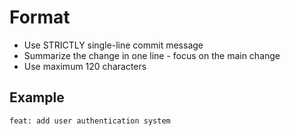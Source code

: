 # Format

- Use STRICTLY single-line commit message
- Summarize the change in one line - focus on the main change
- Use maximum 120 characters

## Example

```
feat: add user authentication system
```

